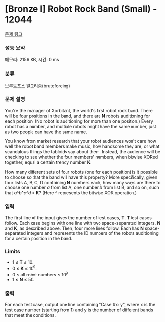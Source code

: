 # [Bronze I] Robot Rock Band (Small) - 12044 

[문제 링크](https://www.acmicpc.net/problem/12044) 

### 성능 요약

메모리: 2156 KB, 시간: 0 ms

### 분류

브루트포스 알고리즘(bruteforcing)

### 문제 설명

<p>You're the manager of Xorbitant, the world's first robot rock band. There will be four positions in the band, and there are <strong>N</strong> robots auditioning for each position. (No robot is auditioning for more than one position.) Every robot has a number, and multiple robots might have the same number, just as two people can have the same name.</p>

<p>You know from market research that your robot audiences won't care how well the robot band members make music, how handsome they are, or what scandalous things the tabloids say about them. Instead, the audience will be checking to see whether the four members' numbers, when bitwise XORed together, equal a certain trendy number <strong>K</strong>.</p>

<p>How many different sets of four robots (one for each position) is it possible to choose so that the band will have this property? More specifically, given four lists A, B, C, D containing <strong>N</strong> numbers each, how many ways are there to choose one number <em>a</em> from list A, one number <em>b</em> from list B, and so on, such that <em>a</em>^<em>b</em>^<em>c</em>^<em>d</em> = <strong>K</strong>? (Here ^ represents the bitwise XOR operation.)</p>

### 입력 

 <p>The first line of the input gives the number of test cases, <strong>T</strong>. <strong>T</strong> test cases follow. Each case begins with one line with two space-separated integers, <strong>N</strong> and <strong>K</strong>, as described above. Then, four more lines follow. Each has <strong>N</strong> space-separated integers and represents the ID numbers of the robots auditioning for a certain position in the band.</p>

<h3>Limits</h3>

<ul>
	<li>1 ≤ <strong>T</strong> ≤ 10.</li>
	<li>0 ≤ <strong>K</strong> ≤ 10<sup>9</sup>.</li>
	<li>0 ≤ all robot numbers ≤ 10<sup>9</sup>.</li>
	<li>1 ≤ <strong>N</strong> ≤ 50.</li>
</ul>

### 출력 

 <p>For each test case, output one line containing "Case #x: y", where x is the test case number (starting from 1) and y is the number of different bands that meet the conditions.</p>

